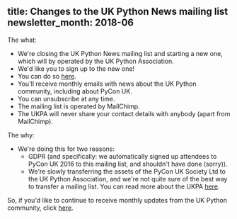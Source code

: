 title: Changes to the UK Python News mailing list
newsletter_month: 2018-06
---
The what:

* We're closing the UK Python News mailing list and starting a new one, which will by operated by the UK Python Association.
* We'd like you to sign up to the new one!
* You can do so [here](http://eepurl.com/dv4grb).
* You'll receive monthly emails with news about the UK Python community, including about PyCon UK.
* You can unsubscribe at any time.
* The mailing list is operated by MailChimp.
* The UKPA will never share your contact details with anybody (apart from MailChimp).

The why:

* We're doing this for two reasons:
  * GDPR (and specifically: we automatically signed up attendees to PyCon UK 2016 to this mailing list, and shouldn't have done (sorry)).
  * We're slowly transferring the assets of the PyCon UK Society Ltd to the UK Python Association, and we're not quite sure of the best way to transfer a mailing list. You can read more about the UKPA [here](http://uk.python.org/about/).

So, if you'd like to continue to receive monthly updates from the UK Python community, click [here](http://eepurl.com/dv4grb).
